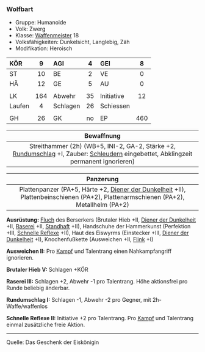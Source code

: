 ### Wolfbart

- Gruppe: Humanoide
- Volk: Zwerg
- Klasse: [Waffenmeister](../../grw/charaktere-heldenklassen-waffenmeister.md) 18
- Volksfähigkeiten: Dunkelsicht, Langlebig, Zäh
- Modifikation: Heroisch

| KÖR    |  9  | AGI      |  4  | GEI        |  8  |
| :----- | :-: | :------- | :-: | :--------- | :-: |
| ST     | 10  | BE       |  2  | VE         |  0  |
| HÄ     | 12  | GE       |  5  | AU         |  0  |
|        |     |          |     |            |     |
| LK     | 164 | Abwehr   | 35  | Initiative | 12  |
| Laufen |  4  | Schlagen | 26  | Schiessen  |     |
|        |     |          |     |            |     |
| GH     | 26  | GK       | no  | EP         | 460 |

|                                                             Bewaffnung                                                              |
| :---------------------------------------------------------------------------------------------------------------------------------: |
| Streithammer (2h) (WB+5, INI-2, GA-2, Stärke +2, [Rundumschlag](../../grw/talente/rundumschlag.md) +I, Zauber: [Schleudern](../../grw/zauber/schleudern.md) eingebettet, Abklingzeit permanent ignorieren) |

|                                                              Panzerung                                                              |
| :---------------------------------------------------------------------------------------------------------------------------------: |
| Plattenpanzer (PA+5, Härte +2, [Diener der Dunkelheit](../../grw/talente/diener-der-dunkelheit.md) +II), Plattenbeinschienen (PA+2), Plattenarmschienen (PA+2), Metallhelm (PA+2) |

**Ausrüstung:** [Fluch](../../grw/zauber/fluch.md) des Berserkers (Brutaler Hieb +II, [Diener der Dunkelheit](../../grw/talente/diener-der-dunkelheit.md) +II, [Raserei](../../grw/talente/raserei.md) +II, [Standhaft](../../grw/talente/standhaft.md) +II), Handschuhe der Hammerkunst (Perfektion +III, [Schnelle Reflexe](../../grw/talente/schnelle-reflexe.md) +II), Haut des Eiswyrms (Einstecker +III, [Diener der Dunkelheit](../../grw/talente/diener-der-dunkelheit.md) +I), Knochenfußkette (Ausweichen +II, [Flink](../../grw/talente/flink.md) +I)

**Ausweichen II:** Pro [Kampf](../../grw/regeln-kampf.md) und Talentrang einen Nahkampfangriff ignorieren.

**Brutaler Hieb V:** Schlagen +KÖR

**Raserei III:** Schlagen +2, Abwehr -1 pro Talentrang. Höhe aktionsfrei pro Runde beliebig änderbar.

**Rundumschlag I:** Schlagen -1, Abwehr -2 pro Gegner, mit 2h-Waffe/waffenlos

**Schnelle Reflexe II:** Initiative +2 pro Talentrang. Pro [Kampf](../../grw/regeln-kampf.md) und Talentrang einmal zusätzliche freie Aktion.

---

Quelle: Das Geschenk der Eiskönigin
